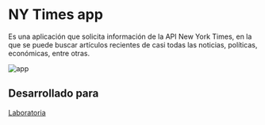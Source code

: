 # NY Times app
Es una aplicación que solicita información de la API New York Times, en la que se puede buscar artículos recientes de casi todas las noticias, políticas, económicas, entre otras.

![app](https://user-images.githubusercontent.com/32307161/37937963-824aa5b0-3121-11e8-87f6-f8fcd725b5de.png)

## Desarrollado para 
[Laboratoria](http://laboratoria.la)